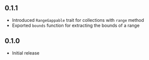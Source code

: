 0.1.1
-----
- Introduced `RangeGappable` trait for collections with `range` method
- Exported `bounds` function for extracting the bounds of a range


0.1.0
-----
- Initial release
